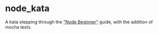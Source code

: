 node_kata
=========

A kata stepping through the ["Node Beginner"](http://www.nodebeginner.org/) guide, with the addition of mocha tests.
